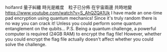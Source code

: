hoifanrd
量子糾纏
時光是維度　粒子已分佈
在宇宙兩邊
共時地變
https://www.youtube.com/watch?v=S_AhQZQA1Uk
I have made an one-time pad encryption using quantum mechanics!
Since it's truly random there is no way you can crack it!
Unless you could perform some quantum entanglement on the qubits...
P.S. Being a quantum challenge, a powerful computer is required (24GB RAM)
to encrypt the flag file! However, whether you could encrypt the flag file
actually doesn't affect whether you could solve the challenge.
